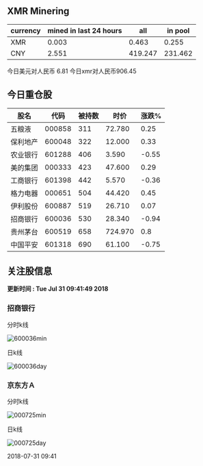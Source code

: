 ## XMR Minering

|currency|mined in last 24 hours|all|in pool|
|---|---|---|---|
|XMR|0.003|0.463|0.255|
|CNY|2.551|419.247|231.462|

今日美元对人民币 6.81	今日xmr对人民币906.45


## 今日重仓股 

|股名|代码|被持数|时价|涨跌%|
|---|---|---|---|---|
|五粮液|000858|311|72.780|0.25|
|保利地产|600048|322|12.000|0.33|
|农业银行|601288|406|3.590|-0.55|
|美的集团|000333|423|47.600|0.29|
|工商银行|601398|442|5.570|-0.36|
|格力电器|000651|504|44.420|0.45|
|伊利股份|600887|519|26.710|0.07|
|招商银行|600036|530|28.340|-0.94|
|贵州茅台|600519|658|724.970|0.8|
|中国平安|601318|690|61.100|-0.75|

## 关注股信息
**更新时间 : Tue Jul 31 09:41:49 2018**
### 招商银行 
分时k线

![600036min](http://image.sinajs.cn/newchart/min/n/sh600036.gif)

日k线

![600036day](http://image.sinajs.cn/newchart/daily/n/sh600036.gif)

### 京东方Ａ 
分时k线

![000725min](http://image.sinajs.cn/newchart/min/n/sz000725.gif)

日k线

![000725day](http://image.sinajs.cn/newchart/daily/n/sz000725.gif)

2018-07-31 09:41
